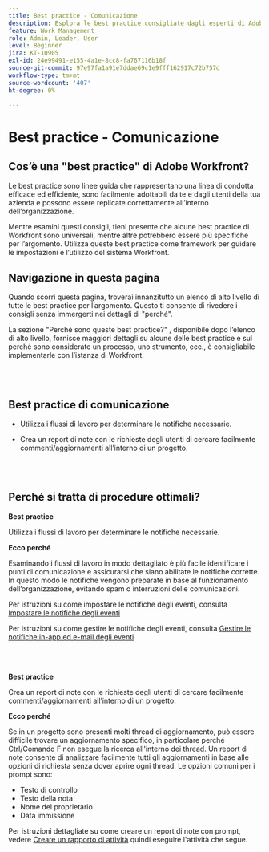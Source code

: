 ```yaml
---
title: Best practice - Comunicazione
description: Esplora le best practice consigliate dagli esperti di Adobe Workfront in merito alla configurazione e alla gestione delle notifiche di comunicazione in Workfront.
feature: Work Management
role: Admin, Leader, User
level: Beginner
jira: KT-10905
exl-id: 24e99491-e155-4a1e-8cc8-fa767116b18f
source-git-commit: 97e97fa1a91e7ddae69c1e9fff162917c72b757d
workflow-type: tm+mt
source-wordcount: '407'
ht-degree: 0%

---
```


# Best practice - Comunicazione

## Cos’è una &quot;best practice&quot; di Adobe Workfront?

Le best practice sono linee guida che rappresentano una linea di condotta efficace ed efficiente, sono facilmente adottabili da te e dagli utenti della tua azienda e possono essere replicate correttamente all’interno dell’organizzazione.

Mentre esamini questi consigli, tieni presente che alcune best practice di Workfront sono universali, mentre altre potrebbero essere più specifiche per l’argomento. Utilizza queste best practice come framework per guidare le impostazioni e l’utilizzo del sistema Workfront.

## Navigazione in questa pagina

Quando scorri questa pagina, troverai innanzitutto un elenco di alto livello di tutte le best practice per l’argomento. Questo ti consente di rivedere i consigli senza immergerti nei dettagli di &quot;perché&quot;.

La sezione &quot;Perché sono queste best practice?&quot; , disponibile dopo l’elenco di alto livello, fornisce maggiori dettagli su alcune delle best practice e sul perché sono considerate un processo, uno strumento, ecc., è consigliabile implementarle con l’istanza di Workfront.

</br>
</br>

## Best practice di comunicazione

* Utilizza i flussi di lavoro per determinare le notifiche necessarie.

* Crea un report di note con le richieste degli utenti di cercare facilmente commenti/aggiornamenti all’interno di un progetto.

</br>
</br>

## Perché si tratta di procedure ottimali?

**Best practice**

Utilizza i flussi di lavoro per determinare le notifiche necessarie.

**Ecco perché**

Esaminando i flussi di lavoro in modo dettagliato è più facile identificare i punti di comunicazione e assicurarsi che siano abilitate le notifiche corrette. In questo modo le notifiche vengono preparate in base al funzionamento dell’organizzazione, evitando spam o interruzioni delle comunicazioni.

Per istruzioni su come impostare le notifiche degli eventi, consulta [Impostare le notifiche degli eventi](https://experienceleague.adobe.com/docs/workfront-learn/tutorials-workfront/administration-and-setup/email-and-in-app-notifications/admin-set-up-event-notifications.html)

Per istruzioni su come gestire le notifiche degli eventi, consulta [Gestire le notifiche in-app ed e-mail degli eventi](https://experienceleague.adobe.com/docs/workfront-learn/tutorials-workfront/administration-and-setup/email-and-in-app-notifications/manage-inapp-and-email-notifications.html)

</br>
</br>


**Best practice**

Crea un report di note con le richieste degli utenti di cercare facilmente commenti/aggiornamenti all’interno di un progetto.



**Ecco perché**

Se in un progetto sono presenti molti thread di aggiornamento, può essere difficile trovare un aggiornamento specifico, in particolare perché Ctrl/Comando F non esegue la ricerca all&#39;interno dei thread. Un report di note consente di analizzare facilmente tutti gli aggiornamenti in base alle opzioni di richiesta senza dover aprire ogni thread. Le opzioni comuni per i prompt sono:

* Testo di controllo
* Testo della nota
* Nome del proprietario
* Data immissione

Per istruzioni dettagliate su come creare un report di note con prompt, vedere [Creare un rapporto di attività](https://experienceleague.adobe.com/docs/workfront-learn/tutorials-workfront/reporting/basic-reporting/create-a-task-report.html) quindi eseguire l&#39;attività che segue.

